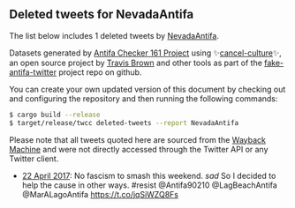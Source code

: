 ## Deleted tweets for NevadaAntifa

The list below includes 1 deleted tweets by
[NevadaAntifa](https://twitter.com/NevadaAntifa).



Datasets generated by [Antifa Checker 161 Project](https://twitter.com/antifacheck161) using ✨[cancel-culture](https://github.com/travisbrown/cancel-culture)✨, an open source project by 
[Travis Brown](https://twitter.com/travisbrown) and other tools as part of the 
[fake-antifa-twitter](https://github.com/antifacheck161/fake-antifa-twitter) project repo on github.

You can create your own updated version of this document by checking out and configuring the
repository and then running the following commands:

```bash
$ cargo build --release
$ target/release/twcc deleted-tweets --report NevadaAntifa
```

Please note that all tweets quoted here are sourced from the
[Wayback Machine](https://web.archive.org) and were not directly accessed through the Twitter API or
any Twitter client.

* [22 April 2017](https://web.archive.org/web/20170422072815/https://twitter.com/NevadaAntifa/status/855684656674504705): No fascism to smash this weekend. *sad*  So I decided to help the cause in other ways. #resist @Antifa90210 @LagBeachAntifa @MarALagoAntifa https://t.co/jqSiWZQ8Fs <!--855684656674504705-->
